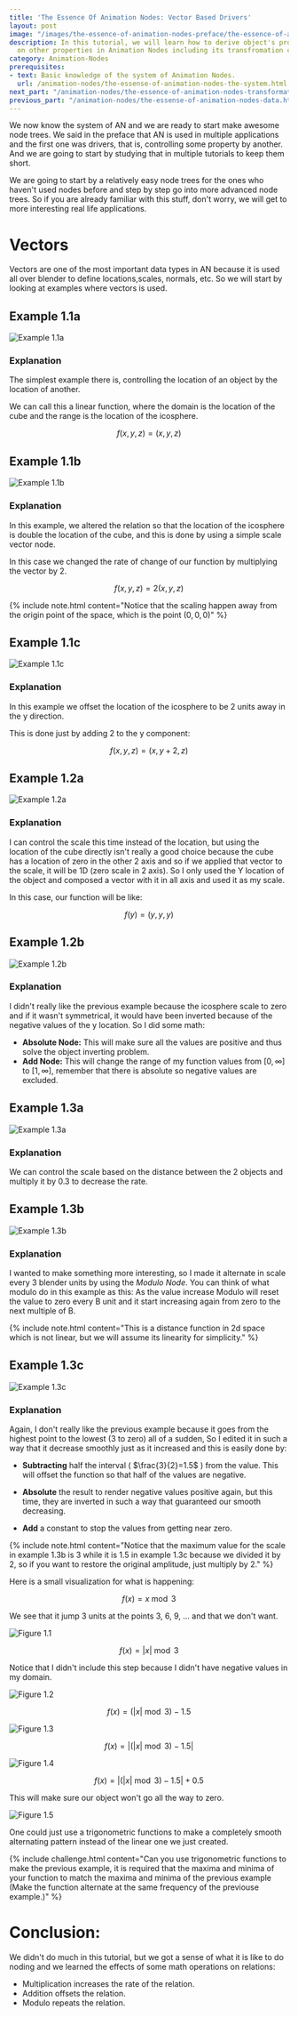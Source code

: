 ```yaml
---
title: 'The Essence Of Animation Nodes: Vector Based Drivers'
layout: post
image: "/images/the-essence-of-animation-nodes-preface/the-essence-of-animation-nodes.png"
description: In this tutorial, we will learn how to derive object's properties based
  on other properties in Animation Nodes including its transfromation channels.
category: Animation-Nodes
prerequisites:
- text: Basic knowledge of the system of Animation Nodes.
  url: /animation-nodes/the-essense-of-animation-nodes-the-system.html
next_part: "/animation-nodes/the-essence-of-animation-nodes-transformation-matrix.html"
previous_part: "/animation-nodes/the-essense-of-animation-nodes-data.html"
---
```


We now know the system of AN and we are ready to start make awesome node trees. We said in the preface that AN is used in multiple applications and the first one was drivers, that is, controlling some property by another. And we are going to start by studying that in multiple tutorials to keep them short.

We are going to start by a relatively easy node trees for the ones who haven't used nodes before and step by step go into more advanced node trees. So if you are already familiar with this stuff, don't worry, we will get to more interesting real life applications.

# Vectors

Vectors are one of the most important data types in AN because it is used all over blender to define locations,scales, normals, etc. So we will start by looking at examples where vectors is used.

## Example 1.1a

![Example 1.1a](/images/the-essence-of-animation-nodes-vector-based-drivers/example1.1a.gif  "Example 1.1a")

### Explanation

The simplest example there is, controlling the location of an object by the location of another.

We can call this a linear function, where the domain is the location of the cube and the range is the location of the icosphere.

$$f(x,y,z)=(x,y,z)$$

## Example 1.1b

![Example 1.1b](/images/the-essence-of-animation-nodes-vector-based-drivers/example1.1b.gif  "Example 1.1b")

### Explanation

In this example, we altered the relation so that the location of the icosphere is double the location of the cube, and this is done by using a simple scale vector node.

In this case we changed the rate of change of our function by multiplying the vector by 2.

$$f(x,y,z)=2(x,y,z)$$

{% include note.html content="Notice that the scaling happen away from the origin point of the space, which is the point $(0,0,0)$" %}

## Example 1.1c

![Example 1.1c](/images/the-essence-of-animation-nodes-vector-based-drivers/example1.1c.gif  "Example 1.1c")

### Explanation

In this example we offset the location of the icosphere to be 2 units away in the y direction.

This is done just by adding 2 to the y component:

$$f(x,y,z)= (x,y+2,z)$$

## Example 1.2a

![Example 1.2a](/images/the-essence-of-animation-nodes-vector-based-drivers/example1.2a.gif  "Example 1.2a")

### Explanation

I can control the scale this time instead of the location, but using the location of the cube directly isn't really a good choice because the cube has a location of zero in the other 2 axis and so if we applied that vector to the scale, it will be 1D (zero scale in 2 axis). So I only used the Y location of the object and composed a vector with it in all axis and used it as my scale.

In this case, our function will be like:

$$f(y)=(y,y,y)$$

## Example 1.2b

![Example 1.2b](/images/the-essence-of-animation-nodes-vector-based-drivers/example1.2b.gif  "Example 1.2b")

### Explanation

I didn't really like the previous example because the icosphere scale to zero and if it wasn't symmetrical, it would have been inverted because of the negative values of the y location. So I did some math:

- **Absolute Node:** This will make sure all the values are positive and thus solve the object inverting problem.
- **Add Node:** This will change the range of my function values from $[0, \infty]$ to $[1, \infty]$, remember that there is absolute so negative values are excluded.

## Example 1.3a

![Example 1.3a](/images/the-essence-of-animation-nodes-vector-based-drivers/example1.3a.gif  "Example 1.3a")

### Explanation

We can control the scale based on the distance between the 2 objects and multiply it by 0.3 to decrease the rate.

## Example 1.3b

![Example 1.3b](/images/the-essence-of-animation-nodes-vector-based-drivers/example1.3b.gif  "Example 1.3b")

### Explanation

I wanted to make something more interesting, so I made it alternate in scale every 3 blender units by using the *Modulo Node*. You can think of what modulo do in this example as this: As the value increase Modulo will reset the value to zero every B unit and it start increasing again from zero to the next multiple of B.

{% include note.html content="This is a distance function in 2d space which is not linear, but we will assume its linearity for simplicity." %}

## Example 1.3c

![Example 1.3c](/images/the-essence-of-animation-nodes-vector-based-drivers/example1.3c.gif  "Example 1.3c")

### Explanation

Again, I don't really like the previous example because it goes from the highest point to the lowest (3 to zero) all of a sudden, So I edited it in such a way that it decrease smoothly just as it increased and this is easily done by:

* **Subtracting** half the interval ( $\frac{3}{2}=1.5$ ) from the value. This will offset the function so that half of the values are negative.

* **Absolute** the result to render negative values positive again, but this time, they are inverted in such a way that guaranteed our smooth decreasing.

* **Add** a constant to stop the values from getting near zero.

{% include note.html content="Notice that the maximum value for the scale in example 1.3b is 3 while it is 1.5 in example 1.3c because we divided it by 2, so if you want to restore the original amplitude, just multiply by 2."  %}

Here is a small visualization for what is happening:

$$f(x)=x \bmod 3$$

We see that it jump 3 units at the points 3, 6, 9, ... and that we don't want.

![Figure 1.1](/images/the-essence-of-animation-nodes-vector-based-drivers/figure1.1.svg  "Figure 1.1")

$$f(x)= |x| \bmod 3$$

Notice that I didn't include this step because I didn't have negative values in my domain.

![Figure 1.2](/images/the-essence-of-animation-nodes-vector-based-drivers/figure1.2.svg  "Figure 1.2")

$$f(x)= (|x| \bmod 3)-1.5$$

![Figure 1.3](/images/the-essence-of-animation-nodes-vector-based-drivers/figure1.3.svg  "Figure 1.3")

$$f(x)= |(|x| \bmod 3)-1.5|$$

![Figure 1.4](/images/the-essence-of-animation-nodes-vector-based-drivers/figure1.4.svg  "Figure 1.4")

$$f(x)= |(|x| \bmod 3)-1.5|+0.5$$

This will make sure our object won't go all the way to zero.

![Figure 1.5](/images/the-essence-of-animation-nodes-vector-based-drivers/figure1.5.svg  "Figure 1.5")

One could just use a trigonometric functions to make a completely smooth alternating pattern instead of the linear one we just created.

{% include challenge.html content="Can you use trigonometric functions to make the previous example, it is required that the maxima and minima of your function to match the maxima and minima of the previous example (Make the function alternate at the same frequency of the previouse example.)" %}

# Conclusion:

We didn't do much in this tutorial, but we got a sense of what it is like to do noding and we learned the effects of some math operations on relations:

- Multiplication increases the rate of the relation.
- Addition offsets the relation.
- Modulo repeats the relation.
